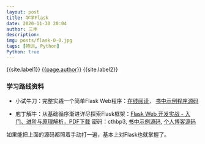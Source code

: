 ```yaml
---
layout: post
title: 学学Flask
date: 2020-11-30 20:04
author: 三丰
description:
img: posts/flask-0-0.jpg
tags: [特训, Python]
Python: true
---
```

{{site.label1}} <a href="/about">{{page.author}}</a> {{site.label2}}

### 学习路线资料

- 小试牛刀：完整实践一个简单Flask Web程序：[在线阅读](https://read.helloflask.com)， [书中示例程序源码](https://github.com/greyli/watchlist)

- 庖丁解牛：从基础循序渐进详尽探索Flask框架：[Flask Web 开发实战 - 入门、进阶与原理解析，PDF下载](https://share.weiyun.com/5h4ce8wG) 密码：cthbp3,
[书中示例源码](https://github.com/greyli/helloflask),
[个人博客源码](https://github.com/greyli/bluelog)

如果能把上面的源码都照着手动打一遍，基本上对Flask也就掌握了。
